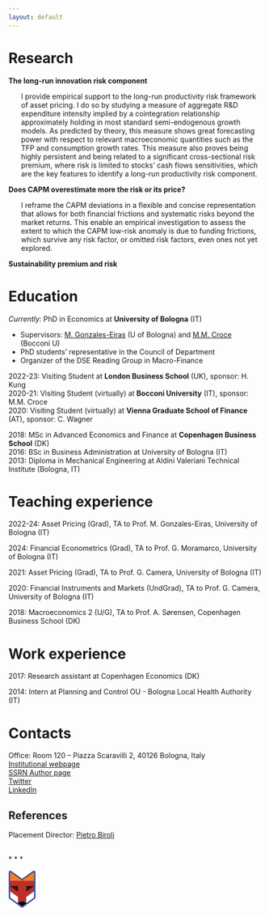 ```yaml
---
layout: default
---
```


<!-- > Welcome! 
>  -->

# Research


<!-- ## Working papers
## Research in progress -->

<!-- style="text-align: center; margin-block: 10px;" -->
<p style="margin-block: 10px;"> <strong> The long-run innovation risk component </strong> <i>  </i></p>

<p style="padding-left:25px"> I provide empirical support to the long-run productivity risk framework of asset pricing. I do so by studying a measure of aggregate R&D expenditure intensity implied by a cointegration relationship approximately holding in most standard semi-endogenous growth models. As predicted by theory, this measure shows great forecasting power with respect to relevant macroeconomic quantities such as the TFP and consumption growth rates. This measure also proves being highly persistent and being related to a significant cross-sectional risk premium, where risk is limited to stocks’ cash flows sensitivities, which are the key features to identify a long-run productivity risk component. </p>


<p style="font-weight:bold; margin-block: 10px;">Does CAPM overestimate more the risk or its price?</p>

<p style="padding-left:25px"> I reframe the CAPM deviations in a flexible and concise representation that allows for both financial frictions and systematic risks beyond the market returns. This enable an empirical investigation to assess the extent to which the CAPM low-risk anomaly is due to funding frictions, which survive any risk factor, or omitted risk factors, even ones not yet explored. </p> 

<p style="font-weight:bold; margin-block: 10px;">Sustainability premium and risk</p>



# Education

_Currently:_  PhD in Economics at **University of Bologna** (IT)
* Supervisors: [M. Gonzales-Eiras](https://sites.google.com/view/mgeiras/inicio) (U of Bologna) and [M.M. Croce](https://sites.google.com/view/mmcroce/home) (Bocconi U)
* PhD students’ representative in the Council of Department
* Organizer of the DSE Reading Group in Macro-Finance

<!-- 2023-24: Research Fellow at University of Bologna (IT), supervisor: G. Cavaliere <br> -->
2022-23: Visiting Student at **London Business School** (UK), sponsor: H. Kung <br>
2020-21: Visiting Student (virtually) at **Bocconi University** (IT), sponsor: M.M. Croce <br>
2020: Visiting Student (virtually) at **Vienna Graduate School of Finance** (AT), sponsor: C. Wagner <br>

2018: MSc in Advanced Economics and Finance at **Copenhagen Business School** (DK) <br>
2016: BSc in Business Administration at University of Bologna (IT) <br>
2013: Diploma in Mechanical Engineering at Aldini Valeriani Technical Institute (Bologna, IT) <br>




# Teaching experience
2022-24: Asset Pricing (Grad), TA to Prof. M. Gonzales-Eiras, University of Bologna (IT)

2024: Financial Econometrics (Grad), TA to Prof. G. Moramarco, University of Bologna (IT)

2021: Asset Pricing (Grad), TA to Prof. G. Camera, University of Bologna (IT)

2020: Financial Instruments and Markets (UndGrad), TA to Prof. G. Camera, University of Bologna (IT)

2018: Macroeconomics 2 (U/G), TA to Prof. A. Sørensen, Copenhagen Business School (DK)

# Work experience
2017: Research assistant at Copenhagen Economics (DK) 

2014: Intern at Planning and Control OU - Bologna Local Health Authority (IT)


# Contacts
Office: Room 120 – Piazza Scaravilli 2, 40126 Bologna, Italy <br>
[Institutional webpage](https://www.unibo.it/sitoweb/f.franceschini/en) <br>
[SSRN Author page](https://papers.ssrn.com/sol3/cf_dev/AbsByAuth.cfm?per_id=2836171) <br>
[Twitter](https://twitter.com/FFabio_econ) <br>
[LinkedIn](https://www.linkedin.com/in/f-fabio/?locale=en_US) <br>

## References

Placement Director: [Pietro Biroli](https://sites.google.com/site/pietrobiroli/home)


<!-- [~~another page~~](./another-page.html). -->

<!-- | head1        | head two          | three |
|:-------------|:------------------|:------|
| ok           | good swedish fish | nice  |
| out of stock | good and plenty   | nice  |
| ok           | good `oreos`      | hmm   |
| ok           | good `zoute` drop | yumm  | -->

<br>
* * *
<br>


![oibafox](/assets/img/oibafox.png)

<!-- <img style="margin-left: auto;margin-right: auto;"  src="/assets/img/oibafox.png" alt="oibafox" /> -->




<!-- <dl>
<dt>Name</dt>
<dd>Godzilla</dd>
<dt>Born</dt>
<dd>1952</dd>
<dt>Birthplace</dt>
<dd>Japan</dd>
<dt>Color</dt>
<dd>Green</dd>
</dl> -->


<!-- ```
The final element.
``` -->
